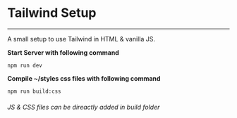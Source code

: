 # Tailwind Setup

---

A small setup to use Tailwind in HTML & vanilla JS.



**Start Server with following command**

```
npm run dev
```


**Compile ~/styles css files with following command**

```
npm run build:css
```

###### JS & CSS files can be direactly added in build folder
